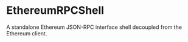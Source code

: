 # EthereumRPCShell
A standalone Ethereum JSON-RPC interface shell decoupled from the Ethereum client.
